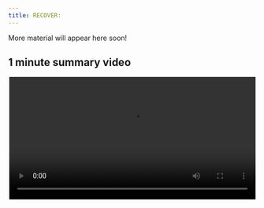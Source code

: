 ```yaml
---
title: RECOVER: 
---
```



More material will appear here soon!


## 1 minute summary video

<p align="center">
  <video width="500" controls>
    <source src="FINAL_VIDEO_RECOVER_compressed.mp4" type="video/mp4">
  </video>
</p>


